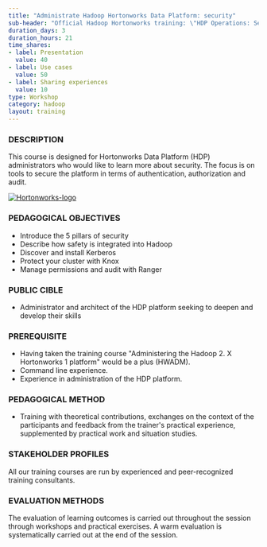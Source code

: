 ```yaml
---
title: "Administrate Hadoop Hortonworks Data Platform: security"
sub-header: "Official Hadoop Hortonworks training: \"HDP Operations: Security\""
duration_days: 3
duration_hours: 21
time_shares:
- label: Presentation
  value: 40
- label: Use cases
  value: 50
- label: Sharing experiences
  value: 10
type: Workshop
category: hadoop
layout: training
---
```


### DESCRIPTION
This course is designed for Hortonworks Data Platform (HDP) administrators who would like to learn more about security. The focus is on tools to secure the platform in terms of authentication, authorization and audit.

[![Hortonworks-logo](//d1ri137x9edlub.cloudfront.net/uploads/training_partner/logo/2/large_HW_logo.png)](http://hortonworks.com/partner/octo)

### PEDAGOGICAL OBJECTIVES
* Introduce the 5 pillars of security
* Describe how safety is integrated into Hadoop
* Discover and install Kerberos
* Protect your cluster with Knox
* Manage permissions and audit with Ranger

### PUBLIC CIBLE
* Administrator and architect of the HDP platform seeking to deepen and develop their skills

### PREREQUISITE
* Having taken the training course "Administering the Hadoop 2. X Hortonworks 1 platform" would be a plus (HWADM).
* Command line experience.
* Experience in administration of the HDP platform.

### PEDAGOGICAL METHOD
* Training with theoretical contributions, exchanges on the context of the participants and feedback from the trainer's practical experience, supplemented by practical work and situation studies.

### STAKEHOLDER PROFILES
All our training courses are run by experienced and peer-recognized training consultants.

### EVALUATION METHODS
The evaluation of learning outcomes is carried out throughout the session through workshops and practical exercises. A warm evaluation is systematically carried out at the end of the session.
